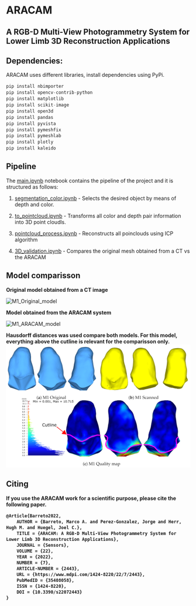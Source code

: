 # ARACAM

## A RGB-D Multi-View Photogrammetry System for Lower Limb 3D Reconstruction Applications

## Dependencies:

ARACAM uses different libraries, install dependencies using PyPi. 

```python
pip install nbimporter
pip install opencv-contrib-python
pip install matplotlib
pip install scikit-image
pip install open3d
pip install pandas
pip install pyvista
pip install pymeshfix
pip install pymeshlab
pip install plotly
pip install kaleido
```

## Pipeline

The [main.ipynb](main.ipynb) notebook contains the pipeline of the project and it is structured as follows:

1. [segmentation_color.ipynb](segmentation_color.ipynb) - Selects the desired object by means of depth and color.

2. [to_pointcloud.ipynb](to_pointcloud.ipynb) - Transforms all color and depth pair information into 3D point cloudls.

3. [pointcloud_process.ipynb](pointcloud_process.ipynb) - Reconstructs all poinclouds using ICP algorithm

4. [3D_validation.ipynb](3D_validation.ipynb) - Compares the original mesh obtained from a CT vs the ARACAM


## Model comparisson

<b>Original model obtained from a CT image</b>

![M1_Original_model](model_demo/M1_Original_model.gif)

<b>Model obtained from the ARACAM system</b>

![M1_ARACAM_model](model_demo/M1_ARACAM_model.gif)

<b>Hausdorff distances was used compare both models. For this model, everything above the cutline is relevant for the comparisson only.<b>\
![hausdorff_model_comparisson](model_demo/hausdorff_model_comparisson.png)

## Citing 

If you use the ARACAM work for a scientific purpose, please cite the following paper.

```
@Article{Barreto2022,
	AUTHOR = {Barreto, Marco A. and Perez-Gonzalez, Jorge and Herr, Hugh M. and Huegel, Joel C.},
	TITLE = {ARACAM: A RGB-D Multi-View Photogrammetry System for Lower Limb 3D Reconstruction Applications},
	JOURNAL = {Sensors},
	VOLUME = {22},
	YEAR = {2022},
	NUMBER = {7},
	ARTICLE-NUMBER = {2443},
	URL = {https://www.mdpi.com/1424-8220/22/7/2443},
	PubMedID = {35408058},
	ISSN = {1424-8220},
	DOI = {10.3390/s22072443}
}
```
